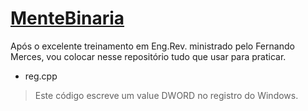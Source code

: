 # [MenteBinaria](http://www.mentebinaria.com.br/index.php/reversing-from-scratch/)

Após o excelente treinamento em Eng.Rev. ministrado pelo Fernando Merces, vou colocar nesse repositório tudo que usar para praticar.


* reg.cpp

> Este código escreve um value DWORD no registro do Windows.
